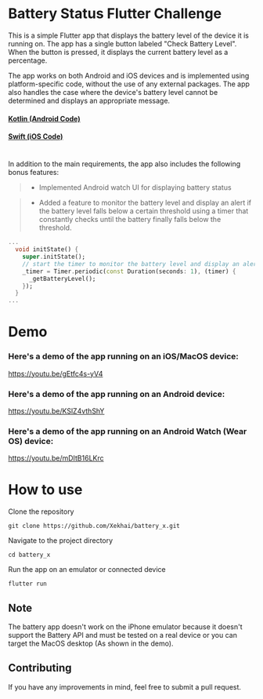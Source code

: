 # Battery Status Flutter Challenge
This is a simple Flutter app that displays the battery level of the device it is running on. The app has a single button labeled "Check Battery Level". When the button is pressed, it displays the current battery level as a percentage.

The app works on both Android and iOS devices and is implemented using platform-specific code, without the use of any external packages. The app also handles the case where the device's battery level cannot be determined and displays an appropriate message.

#### [Kotlin (Android Code)](https://github.com/Xekhai/battery_x/blob/main/android/app/src/main/kotlin/com/xekhai/battery_x/MainActivity.kt)
#### [Swift (iOS Code)](https://github.com/Xekhai/battery_x/blob/main/ios/Runner/AppDelegate.swift)

#
In addition to the main requirements, the app also includes the following bonus features:

>+ Implemented Android watch UI for displaying battery status

>+ Added a feature to monitor the battery level and display an alert if the battery level falls below a certain threshold using a timer that constantly checks until the battery finally falls below the threshold.
```dart
...
  void initState() {
    super.initState();
    // start the timer to monitor the battery level and display an alert if the battery level falls below a certain threshold
    _timer = Timer.periodic(const Duration(seconds: 1), (timer) {
      _getBatteryLevel();
    });
  }
...
```
# Demo
### Here's a demo of the app running on an iOS/MacOS device:

https://youtu.be/gEtfc4s-yV4
### Here's a demo of the app running on an Android device:
https://youtu.be/KSlZ4vthShY
### Here's a demo of the app running on an Android Watch (Wear OS) device:
https://youtu.be/mDItB16LKrc
##

# How to use
Clone the repository

```
git clone https://github.com/Xekhai/battery_x.git
```

Navigate to the project directory
```
cd battery_x
```
Run the app on an emulator or connected device
```
flutter run
```
## Note
 The battery app doesn't work on the iPhone emulator because it doesn't support the Battery API and must be tested on a real device or you can target the MacOS desktop (As shown in the demo).

## Contributing
If you have any improvements in mind, feel free to submit a pull request.